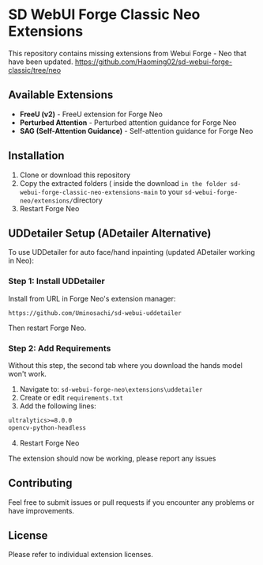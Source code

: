 # SD WebUI Forge Classic Neo Extensions

This repository contains missing extensions from Webui Forge - Neo that have been updated.
https://github.com/Haoming02/sd-webui-forge-classic/tree/neo

## Available Extensions

- **FreeU (v2)** - FreeU extension for Forge Neo
- **Perturbed Attention** - Perturbed attention guidance for Forge Neo  
- **SAG (Self-Attention Guidance)** - Self-attention guidance for Forge Neo

## Installation

1. Clone or download this repository
2. Copy the extracted folders ( inside the download `in the folder sd-webui-forge-classic-neo-extensions-main` to your `sd-webui-forge-neo/extensions/`directory
3. Restart Forge Neo 

## UDDetailer Setup (ADetailer Alternative)

To use UDDetailer for auto face/hand inpainting (updated ADetailer working in Neo):

### Step 1: Install UDDetailer

Install from URL in Forge Neo's extension manager:
```
https://github.com/Uminosachi/sd-webui-uddetailer
```

Then restart Forge Neo.

### Step 2: Add Requirements

Without this step, the second tab where you download the hands model won't work.

1. Navigate to: `sd-webui-forge-neo\extensions\uddetailer`
2. Create or edit `requirements.txt`
3. Add the following lines:

```txt
ultralytics>=8.0.0
opencv-python-headless
```

4. Restart Forge Neo

The extension should now be working, please report any issues
## Contributing

Feel free to submit issues or pull requests if you encounter any problems or have improvements.

## License

Please refer to individual extension licenses.
